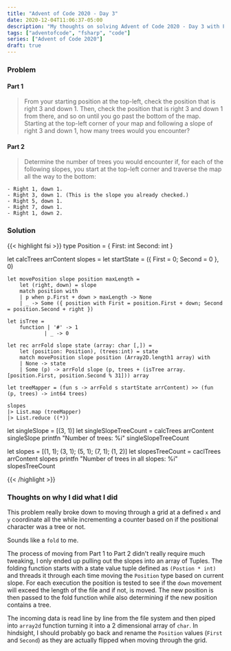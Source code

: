 ```yaml
---
title: "Advent of Code 2020 - Day 3"
date: 2020-12-04T11:06:37-05:00
description: "My thoughts on solving Advent of Code 2020 - Day 3 with F#"
tags: ["adventofcode", "fsharp", "code"]
series: ["Advent of Code 2020"]
draft: true
---
```


### Problem
#### Part 1
> From your starting position at the top-left, check the position that is right 3 and down 1. Then, check the position that is right 3 and down 1 from there, and so on until you go past the bottom of the map.
> Starting at the top-left corner of your map and following a slope of right 3 and down 1, how many trees would you encounter?

#### Part 2
> Determine the number of trees you would encounter if, for each of the following slopes, you start at the top-left corner and traverse the map all the way to the bottom:

    - Right 1, down 1.
    - Right 3, down 1. (This is the slope you already checked.)
    - Right 5, down 1.
    - Right 7, down 1.
    - Right 1, down 2.

### Solution
{{< highlight fsi >}}
type Position = {
    First: int
    Second: int
}

let calcTrees arrContent slopes =
    let startState = ({ First = 0; Second = 0 }, 0)

    let movePosition slope position maxLength =
        let (right, down) = slope
        match position with
        | p when p.First + down > maxLength -> None
        | _ -> Some ({ position with First = position.First + down; Second = position.Second + right })

    let isTree =
        function | '#' -> 1
                | _ -> 0

    let rec arrFold slope state (array: char [,]) =
        let (position: Position), (trees:int) = state
        match movePosition slope position (Array2D.length1 array) with
        | None -> state
        | Some (p) -> arrFold slope (p, trees + (isTree array.[position.First, position.Second % 31])) array

    let treeMapper = (fun s -> arrFold s startState arrContent) >> (fun (p, trees) -> int64 trees)

    slopes 
    |> List.map (treeMapper) 
    |> List.reduce ((*))

let singleSlope = [(3, 1)]
let singleSlopeTreeCount = calcTrees arrContent singleSlope
printfn "Number of trees: %i" singleSlopeTreeCount

let slopes = [(1, 1); (3, 1); (5, 1); (7, 1); (1, 2)]
let slopesTreeCount = caclTrees arrContent slopes
printfn "Number of trees in all slopes: %i" slopesTreeCount

{{< /highlight >}}

### Thoughts on why I did what I did
This problem really broke down to moving through a grid at a defined `x` and `y` coordinate all the while incrementing a counter based on if the positional character was a tree or not. 

Sounds like a `fold` to me. 

The process of moving from Part 1 to Part 2 didn't really require much tweaking, I only ended up pulling out the slopes into an array of Tuples. The folding function starts with a state value tuple defined as `(Postion * int)`  and threads it through each time moving the `Position` type based on current slope. For each execution the position is tested to see if the `down` movement will exceed the length of the file and if not, is moved. The new position is then passed to the fold function while also determining if the new position contains a tree. 

The incoming data is read line by line from the file system and then piped into `array2d` function turning it into a 2 dimensional array of `char`. In hindsight, I should probably go back and rename the `Position` values (`First` and `Second`) as they are actually flipped when moving through the grid.